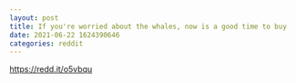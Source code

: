 ```yaml
--- 
layout: post 
title: If you're worried about the whales, now is a good time to buy 
date: 2021-06-22 1624390646 
categories: reddit 
--- 
```

https://redd.it/o5vbqu